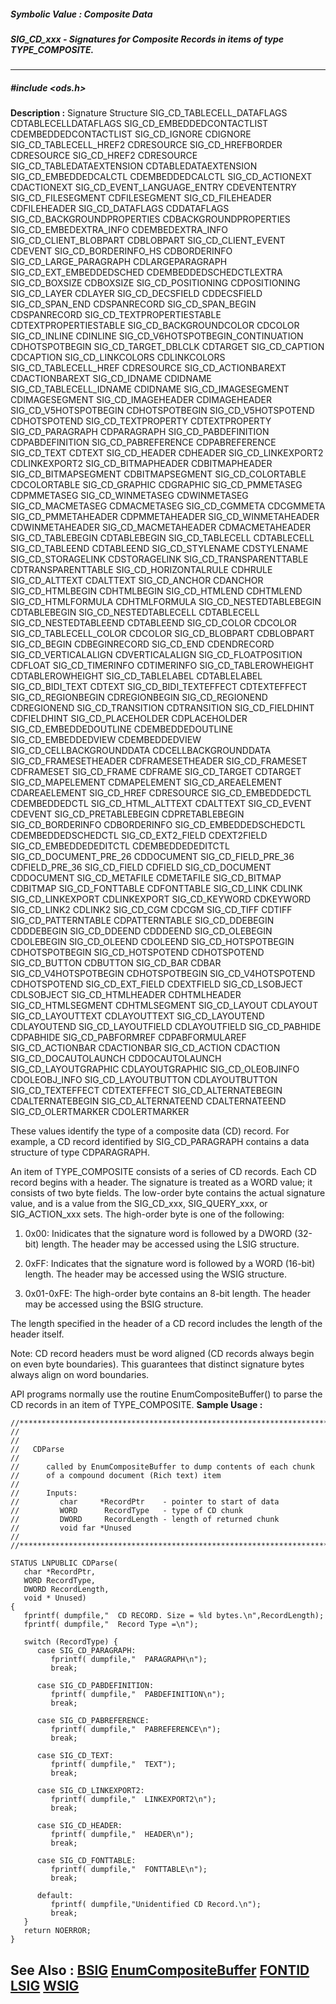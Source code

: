 ##### Symbolic Value : Composite Data
##### SIG_CD_xxx - Signatures for Composite Records in items of type TYPE_COMPOSITE.
---
##### #include <ods.h>
**Description :**
Signature    Structure
SIG_CD_TABLECELL_DATAFLAGS   CDTABLECELLDATAFLAGS
SIG_CD_EMBEDDEDCONTACTLIST		 CDEMBEDDEDCONTACTLIST
SIG_CD_IGNORE     CDIGNORE
SIG_CD_TABLECELL_HREF2    CDRESOURCE
SIG_CD_HREFBORDER     CDRESOURCE
SIG_CD_HREF2     CDRESOURCE
SIG_CD_TABLEDATAEXTENSION   CDTABLEDATAEXTENSION
SIG_CD_EMBEDDEDCALCTL    CDEMBEDDEDCALCTL
SIG_CD_ACTIONEXT     CDACTIONEXT
SIG_CD_EVENT_LANGUAGE_ENTRY   CDEVENTENTRY
SIG_CD_FILESEGMENT    CDFILESEGMENT
SIG_CD_FILEHEADER     CDFILEHEADER
SIG_CD_DATAFLAGS     CDDATAFLAGS
SIG_CD_BACKGROUNDPROPERTIES   CDBACKGROUNDPROPERTIES
SIG_CD_EMBEDEXTRA_INFO	   CDEMBEDEXTRA_INFO	
SIG_CD_CLIENT_BLOBPART    CDBLOBPART 
SIG_CD_CLIENT_EVENT    CDEVENT
SIG_CD_BORDERINFO_HS	   CDBORDERINFO 
SIG_CD_LARGE_PARAGRAPH    CDLARGEPARAGRAPH
SIG_CD_EXT_EMBEDDEDSCHED      CDEMBEDDEDSCHEDCTLEXTRA
SIG_CD_BOXSIZE     CDBOXSIZE
SIG_CD_POSITIONING     CDPOSITIONING
SIG_CD_LAYER     CDLAYER
SIG_CD_DECSFIELD     CDDECSFIELD
SIG_CD_SPAN_END     CDSPANRECORD
SIG_CD_SPAN_BEGIN     CDSPANRECORD
SIG_CD_TEXTPROPERTIESTABLE    CDTEXTPROPERTIESTABLE
SIG_CD_BACKGROUNDCOLOR    CDCOLOR
SIG_CD_INLINE     CDINLINE
SIG_CD_V6HOTSPOTBEGIN_CONTINUATION  CDHOTSPOTBEGIN
SIG_CD_TARGET_DBLCLK    CDTARGET
SIG_CD_CAPTION    CDCAPTION
SIG_CD_LINKCOLORS    CDLINKCOLORS
SIG_CD_TABLECELL_HREF    CDRESOURCE
SIG_CD_ACTIONBAREXT    CDACTIONBAREXT
SIG_CD_IDNAME    CDIDNAME
SIG_CD_TABLECELL_IDNAME    CDIDNAME
SIG_CD_IMAGESEGMENT    CDIMAGESEGMENT
SIG_CD_IMAGEHEADER    CDIMAGEHEADER
SIG_CD_V5HOTSPOTBEGIN    CDHOTSPOTBEGIN
SIG_CD_V5HOTSPOTEND    CDHOTSPOTEND
SIG_CD_TEXTPROPERTY	   CDTEXTPROPERTY
SIG_CD_PARAGRAPH    CDPARAGRAPH
SIG_CD_PABDEFINITION    CDPABDEFINITION
SIG_CD_PABREFERENCE    CDPABREFERENCE
SIG_CD_TEXT    CDTEXT
SIG_CD_HEADER    CDHEADER
SIG_CD_LINKEXPORT2    CDLINKEXPORT2
SIG_CD_BITMAPHEADER    CDBITMAPHEADER
SIG_CD_BITMAPSEGMENT    CDBITMAPSEGMENT
SIG_CD_COLORTABLE    CDCOLORTABLE
SIG_CD_GRAPHIC    CDGRAPHIC
SIG_CD_PMMETASEG    CDPMMETASEG
SIG_CD_WINMETASEG    CDWINMETASEG
SIG_CD_MACMETASEG    CDMACMETASEG
SIG_CD_CGMMETA    CDCGMMETA
SIG_CD_PMMETAHEADER    CDPMMETAHEADER
SIG_CD_WINMETAHEADER    CDWINMETAHEADER
SIG_CD_MACMETAHEADER    CDMACMETAHEADER
SIG_CD_TABLEBEGIN    CDTABLEBEGIN
SIG_CD_TABLECELL    CDTABLECELL
SIG_CD_TABLEEND    CDTABLEEND
SIG_CD_STYLENAME    CDSTYLENAME
SIG_CD_STORAGELINK    CDSTORAGELINK
SIG_CD_TRANSPARENTTABLE    CDTRANSPARENTTABLE
SIG_CD_HORIZONTALRULE    CDHRULE
SIG_CD_ALTTEXT    CDALTTEXT
SIG_CD_ANCHOR    CDANCHOR
SIG_CD_HTMLBEGIN    CDHTMLBEGIN
SIG_CD_HTMLEND    CDHTMLEND
SIG_CD_HTMLFORMULA    CDHTMLFORMULA
SIG_CD_NESTEDTABLEBEGIN    CDTABLEBEGIN
SIG_CD_NESTEDTABLECELL    CDTABLECELL
SIG_CD_NESTEDTABLEEND    CDTABLEEND
SIG_CD_COLOR    CDCOLOR
SIG_CD_TABLECELL_COLOR    CDCOLOR
SIG_CD_BLOBPART    CDBLOBPART
SIG_CD_BEGIN    CDBEGINRECORD
SIG_CD_END    CDENDRECORD
SIG_CD_VERTICALALIGN    CDVERTICALALIGN
SIG_CD_FLOATPOSITION    CDFLOAT
SIG_CD_TIMERINFO    CDTIMERINFO
SIG_CD_TABLEROWHEIGHT    CDTABLEROWHEIGHT
SIG_CD_TABLELABEL    CDTABLELABEL
SIG_CD_BIDI_TEXT    CDTEXT
SIG_CD_BIDI_TEXTEFFECT    CDTEXTEFFECT
SIG_CD_REGIONBEGIN    CDREGIONBEGIN
SIG_CD_REGIONEND    CDREGIONEND
SIG_CD_TRANSITION    CDTRANSITION
SIG_CD_FIELDHINT	    CDFIELDHINT
SIG_CD_PLACEHOLDER    CDPLACEHOLDER
SIG_CD_EMBEDDEDOUTLINE    CDEMBEDDEDOUTLINE
SIG_CD_EMBEDDEDVIEW    CDEMBEDDEDVIEW
SIG_CD_CELLBACKGROUNDDATA    CDCELLBACKGROUNDDATA
SIG_CD_FRAMESETHEADER    CDFRAMESETHEADER
SIG_CD_FRAMESET    CDFRAMESET
SIG_CD_FRAME    CDFRAME
SIG_CD_TARGET    CDTARGET
SIG_CD_MAPELEMENT    CDMAPELEMENT
SIG_CD_AREAELEMENT    CDAREAELEMENT
SIG_CD_HREF    CDRESOURCE
SIG_CD_EMBEDDEDCTL    CDEMBEDDEDCTL
SIG_CD_HTML_ALTTEXT    CDALTTEXT
SIG_CD_EVENT    CDEVENT
SIG_CD_PRETABLEBEGIN    CDPRETABLEBEGIN
SIG_CD_BORDERINFO    CDBORDERINFO
SIG_CD_EMBEDDEDSCHEDCTL    CDEMBEDDEDSCHEDCTL
SIG_CD_EXT2_FIELD    CDEXT2FIELD
SIG_CD_EMBEDDEDEDITCTL	   CDEMBEDDEDEDITCTL
SIG_CD_DOCUMENT_PRE_26    CDDOCUMENT
SIG_CD_FIELD_PRE_36    CDFIELD_PRE_36
SIG_CD_FIELD    CDFIELD
SIG_CD_DOCUMENT    CDDOCUMENT
SIG_CD_METAFILE    CDMETAFILE
SIG_CD_BITMAP    CDBITMAP
SIG_CD_FONTTABLE    CDFONTTABLE
SIG_CD_LINK    CDLINK
SIG_CD_LINKEXPORT    CDLINKEXPORT
SIG_CD_KEYWORD    CDKEYWORD
SIG_CD_LINK2    CDLINK2
SIG_CD_CGM    CDCGM
SIG_CD_TIFF    CDTIFF
SIG_CD_PATTERNTABLE    CDPATTERNTABLE
SIG_CD_DDEBEGIN    CDDDEBEGIN
SIG_CD_DDEEND    CDDDEEND
SIG_CD_OLEBEGIN    CDOLEBEGIN
SIG_CD_OLEEND    CDOLEEND
SIG_CD_HOTSPOTBEGIN    CDHOTSPOTBEGIN
SIG_CD_HOTSPOTEND    CDHOTSPOTEND
SIG_CD_BUTTON    CDBUTTON
SIG_CD_BAR    CDBAR
SIG_CD_V4HOTSPOTBEGIN    CDHOTSPOTBEGIN
SIG_CD_V4HOTSPOTEND    CDHOTSPOTEND
SIG_CD_EXT_FIELD    CDEXTFIELD
SIG_CD_LSOBJECT    CDLSOBJECT
SIG_CD_HTMLHEADER    CDHTMLHEADER
SIG_CD_HTMLSEGMENT    CDHTMLSEGMENT
SIG_CD_LAYOUT    CDLAYOUT
SIG_CD_LAYOUTTEXT    CDLAYOUTTEXT
SIG_CD_LAYOUTEND    CDLAYOUTEND
SIG_CD_LAYOUTFIELD    CDLAYOUTFIELD
SIG_CD_PABHIDE    CDPABHIDE
SIG_CD_PABFORMREF    CDPABFORMULAREF
SIG_CD_ACTIONBAR    CDACTIONBAR
SIG_CD_ACTION    CDACTION
SIG_CD_DOCAUTOLAUNCH    CDDOCAUTOLAUNCH
SIG_CD_LAYOUTGRAPHIC    CDLAYOUTGRAPHIC
SIG_CD_OLEOBJINFO    CDOLEOBJ_INFO
SIG_CD_LAYOUTBUTTON    CDLAYOUTBUTTON
SIG_CD_TEXTEFFECT    CDTEXTEFFECT
SIG_CD_ALTERNATEBEGIN    CDALTERNATEBEGIN
SIG_CD_ALTERNATEEND    CDALTERNATEEND
SIG_CD_OLERTMARKER    CDOLERTMARKER

These values identify the type of a composite data (CD) record.  For example, a 
CD record identified by SIG_CD_PARAGRAPH contains a data structure of type 
CDPARAGRAPH.

An item of TYPE_COMPOSITE consists of a series of CD records.  Each CD record 
begins with a header.  The signature is treated as a WORD value;  it consists 
of two byte fields.  The low-order byte contains the actual signature value, 
and is a value from the SIG_CD_xxx, SIG_QUERY_xxx, or SIG_ACTION_xxx sets.  The 
high-order byte is one of the following:

1)  0x00:  Inidicates that the signature word is followed by a DWORD (32-bit) 
length.  The header may be accessed using the LSIG structure.

2)  0xFF:  Indicates that the signature word is followed by a WORD (16-bit) 
length.  The header may be accessed using the WSIG structure.

3)  0x01-0xFE:  The high-order byte contains an 8-bit length.  The header may 
be accessed using the BSIG structure.

The length specified in the header of a CD record includes the length of the 
header itself.

Note:  CD record headers must be word aligned (CD records always begin on even 
byte boundaries).  This guarantees that distinct signature bytes always align 
on word boundaries.

API programs normally use the routine EnumCompositeBuffer() to parse the CD 
records in an item of TYPE_COMPOSITE.
**Sample Usage :**
```
//************************************************************************
//
//
//   CDParse
//
//      called by EnumCompositeBuffer to dump contents of each chunk
//      of a compound document (Rich text) item
//
//      Inputs:
//         char     *RecordPtr    - pointer to start of data
//         WORD      RecordType   - type of CD chunk
//         DWORD     RecordLength - length of returned chunk
//         void far *Unused
//
//************************************************************************

STATUS LNPUBLIC CDParse(
   char *RecordPtr,
   WORD RecordType,
   DWORD RecordLength,
   void * Unused)
{
   fprintf( dumpfile,"  CD RECORD. Size = %ld bytes.\n",RecordLength);
   fprintf( dumpfile,"  Record Type =\n");

   switch (RecordType) {      
      case SIG_CD_PARAGRAPH:
         fprintf( dumpfile,"  PARAGRAPH\n");
         break;

      case SIG_CD_PABDEFINITION:
         fprintf( dumpfile,"  PABDEFINITION\n");
         break;

      case SIG_CD_PABREFERENCE:
         fprintf( dumpfile,"  PABREFERENCE\n");
         break;

      case SIG_CD_TEXT:
         fprintf( dumpfile,"  TEXT");
         break;

      case SIG_CD_LINKEXPORT2:
         fprintf( dumpfile,"  LINKEXPORT2\n");
         break;

      case SIG_CD_HEADER:
         fprintf( dumpfile,"  HEADER\n");
         break;

      case SIG_CD_FONTTABLE:
         fprintf( dumpfile,"  FONTTABLE\n");
         break;

      default:
         fprintf( dumpfile,"Unidentified CD Record.\n");
         break;
   }
   return NOERROR;
}
```
**See Also :**
[BSIG](D:/md_files/BSIG.md)
[EnumCompositeBuffer](D:/md_files/EnumCompositeBuffer.md)
[FONTID](D:/md_files/FONTID.md)
[LSIG](D:/md_files/LSIG.md)
[WSIG](D:/md_files/WSIG.md)
---
